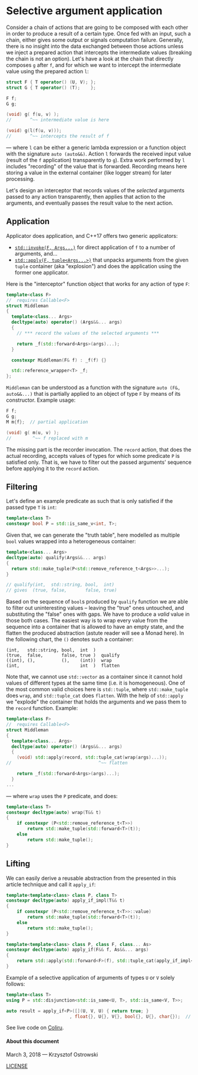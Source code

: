 
# Selective argument application

Consider a chain of actions that are going to be composed with each other in order to produce a result of a certain type. Once fed with an input, such a chain, either gives some output or signals computation failure. Generally, there is no insight into the data exchanged between those actions unless we inject a prepared action that intercepts the intermediate values (breaking the chain is not an option). Let's have a look at the chain that directly composes `g` after `f`, and for which we want to intercept the intermediate value using the prepared action `l`:

```c++
struct F { T operator() (U, V); };
struct G { T operator() (T);    };

F f;
G g;

(void) g( f(u, v) );
//       ^~~ intermediate value is here

(void) g(l(f(u, v)));
//       ^~~ intercepts the result of f
```

&mdash; where `l` can be either a generic lambda expression or a function object with the signature `auto (auto&&)`. Action `l` forwards  the received input value (result of the `f` application) transparently to `g`). Extra work performed by `l` includes "recording" of the value that is forwarded. Recording means here storing a value in the external container (like logger stream) for later processing.

Let's design an interceptor that records values of the _selected_ arguments passed to any action transparently, then applies that action to the arguments, and eventually passes the result value to the next action.

## Application

Applicator does application, and C++17 offers two generic applicators:
* [`std::invoke(F, Args...)`](http://en.cppreference.com/w/cpp/utility/functional/invoke) for direct application of `f` to a number of arguments, and...
* [`std::apply(F, tuple<Args...>)`](http://en.cppreference.com/w/cpp/utility/apply) that unpacks arguments from the given `tuple` container (aka "explosion") and does the application using the former one applicator.

Here is the "interceptor" function object that works for any action of type `F`:

```c++
template<class F>
//  requires Callable<F>
struct Middleman
{
  template<class... Args>
  decltype(auto) operator() (Args&&... args)
  {
    // *** record the values of the selected arguments ***

    return _f(std::forward<Args>(args)...);
  }

  constexpr Middleman(F& f) : _f(f) {}

  std::reference_wrapper<T> _f;
};
```

`Middleman` can be understood as a function with the signature `auto (F&, auto&&...)` that is partially applied to an object of type `F` by means of its constructor. Example usage:

```c++
F f;
G g;
M m{f};  // partial application

(void) g( m(u, v) );
//        ^~~ f replaced with m
```

The missing part is the recorder invocation. The `record` action, that does the actual recording, accepts values of types for which some predicate `P` is satisfied only. That is, we have to filter out the passed arguments' sequence before applying it to the `record` action.

## Filtering

Let's define an example predicate as such that is only satisfied if the passed type `T` is `int`:

```c++
template<class T>
constexpr bool P = std::is_same_v<int, T>;
```

Given that, we can generate the "truth table", here modelled as multiple `bool` values wrapped into a heterogeneous container:

```c++
template<class... Args>
decltype(auto) qualify(Args&&... args)
{
  return std::make_tuple(P<std::remove_reference_t<Args>>...);
}

// qualify(int,  std::string, bool,  int)
// gives  (true, false,       false, true)
```

Based on the sequence of `bool`s produced by `qualify` function we are able to filter out uninteresting values &ndash; leaving the "true" ones untouched, and substituting the "false" ones with gaps. We have to produce a _valid_ value in those both cases. The easiest way is to wrap every value from the sequence into a container that is allowed to have an empty state, and the flatten the produced abstraction (astute reader will see a Monad here). In the following chart, the `()` denotes such a container:

```
(int,   std::string, bool,  int  )
(true,  false,       false, true )  qualify
((int), (),          (),    (int))  wrap
(int,                       int  )  flatten
```

Note that, we cannot use `std::vector` as a container since it cannot hold values of different types at the same time (i.e. it is homogeneous). One of the most common valid choices here is `std::tuple`, where `std::make_tuple` does `wrap`, and `std::tuple_cat` does `flatten`. With the help of `std::apply` we "explode" the container that holds the arguments and we pass them to the `record` function. Example:

```c++
template<class F>
//  requires Callable<F>
struct Middleman
{
  template<class... Args>
  decltype(auto) operator() (Args&&... args)
  {
    (void) std::apply(record, std::tuple_cat(wrap(args)...));
//                                 ^~~ flatten

    return _f(std::forward<Args>(args)...);
  }
...
```

&mdash; where `wrap` uses the `P` predicate, and does:

```c++
template<class T>
constexpr decltype(auto) wrap(T&& t)
{
    if constexpr (P<std::remove_reference_t<T>>)
        return std::make_tuple(std::forward<T>(t));
    else
        return std::make_tuple();
}
```

## Lifting

We can easily derive a reusable abstraction from the presented in this article technique and call it `apply_if`:

```c++
template<template<class> class P, class T>
constexpr decltype(auto) apply_if_impl(T&& t)
{
    if constexpr (P<std::remove_reference_t<T>>::value)
        return std::make_tuple(std::forward<T>(t));
    else
        return std::make_tuple();
}

template<template<class> class P, class F, class... As>
constexpr decltype(auto) apply_if(F&& f, As&&... args)
{
    return std::apply(std::forward<F>(f), std::tuple_cat(apply_if_impl<P>(args)...));
}
```

Example of a selective application of arguments of types `U` or `V` solely follows:

```c++
template<class T>
using P = std::disjunction<std::is_same<U, T>, std::is_same<V, T>>;

auto result = apply_if<P>([](U, V, U) { return true; }
                        , float{}, U{}, V{}, bool{}, U{}, char{});  // true
```

See live code on [Coliru](http://coliru.stacked-crooked.com/a/0e945cdc2ebec777).


#### About this document

March 3, 2018 &mdash; Krzysztof Ostrowski

[LICENSE](https://github.com/insooth/insooth.github.io/blob/master/LICENSE)
